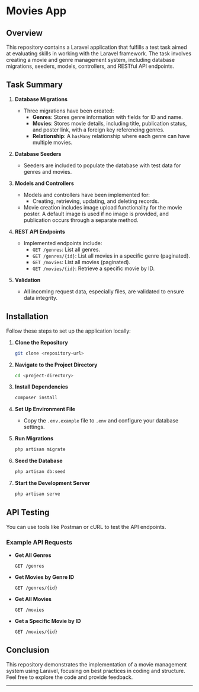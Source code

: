 # Movies App

## Overview

This repository contains a Laravel application that fulfills a test task aimed at evaluating skills in working with the Laravel framework. The task involves creating a movie and genre management system, including database migrations, seeders, models, controllers, and RESTful API endpoints.

## Task Summary

1. **Database Migrations**
    - Three migrations have been created:
        - **Genres**: Stores genre information with fields for ID and name.
        - **Movies**: Stores movie details, including title, publication status, and poster link, with a foreign key referencing genres.
        - **Relationship**: A `hasMany` relationship where each genre can have multiple movies.

2. **Database Seeders**
    - Seeders are included to populate the database with test data for genres and movies.

3. **Models and Controllers**
    - Models and controllers have been implemented for:
        - Creating, retrieving, updating, and deleting records.
    - Movie creation includes image upload functionality for the movie poster. A default image is used if no image is provided, and publication occurs through a separate method.

4. **REST API Endpoints**
    - Implemented endpoints include:
        - `GET /genres`: List all genres.
        - `GET /genres/{id}`: List all movies in a specific genre (paginated).
        - `GET /movies`: List all movies (paginated).
        - `GET /movies/{id}`: Retrieve a specific movie by ID.

5. **Validation**
    - All incoming request data, especially files, are validated to ensure data integrity.

## Installation

Follow these steps to set up the application locally:

1. **Clone the Repository**
   ```bash
   git clone <repository-url>
   ```

2. **Navigate to the Project Directory**
   ```bash
   cd <project-directory>
   ```

3. **Install Dependencies**
   ```bash
   composer install
   ```

4. **Set Up Environment File**
    - Copy the `.env.example` file to `.env` and configure your database settings.

5. **Run Migrations**
   ```bash
   php artisan migrate
   ```

6. **Seed the Database**
   ```bash
   php artisan db:seed
   ```

7. **Start the Development Server**
   ```bash
   php artisan serve
   ```

## API Testing

You can use tools like Postman or cURL to test the API endpoints.

### Example API Requests

- **Get All Genres**
  ```
  GET /genres
  ```

- **Get Movies by Genre ID**
  ```
  GET /genres/{id}
  ```

- **Get All Movies**
  ```
  GET /movies
  ```

- **Get a Specific Movie by ID**
  ```
  GET /movies/{id}
  ```

## Conclusion

This repository demonstrates the implementation of a movie management system using Laravel, focusing on best practices in coding and structure. Feel free to explore the code and provide feedback.

---
